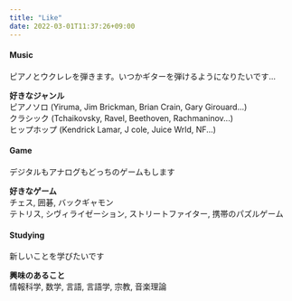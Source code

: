 ```yaml
---
title: "Like"
date: 2022-03-01T11:37:26+09:00
---
```


#### Music
ピアノとウクレレを弾きます。いつかギターを弾けるようになりたいです...  

**好きなジャンル**   
ピアノソロ (Yiruma, Jim Brickman, Brian Crain, Gary Girouard...)  
クラシック (Tchaikovsky, Ravel, Beethoven, Rachmaninov...)  
ヒップホップ (Kendrick Lamar, J cole, Juice Wrld, NF...)  

#### Game
デジタルもアナログもどっちのゲームもします  

**好きなゲーム**  
チェス, 囲碁, バックギャモン    
テトリス, シヴィライゼーション, ストリートファイター, 携帯のパズルゲーム

#### Studying
新しいことを学びたいです  

**興味のあること**    
情報科学, 数学, 言語, 言語学, 宗教, 音楽理論   